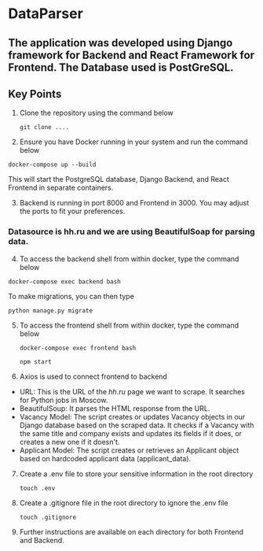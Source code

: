 # DataParser

## The application was developed using Django framework for Backend and React Framework for Frontend. The Database used is PostGreSQL. 

## Key Points
1) Clone the repository using the command below
   ```shell
   git clone ....
   ```
2) Ensure you have Docker running in your system and run the command below
```shell
docker-compose up --build
```

This will start the PostgreSQL database, Django Backend, and React Frontend in separate containers.

3) Backend is running in port 8000 and Frontend in 3000. You may adjust the ports to fit your preferences.

### Datasource is hh.ru and we are using BeautifulSoap for parsing data.

4) To access the backend shell from within docker, type the command below
```shell
docker-compose exec backend bash
```
To make migrations, you can then type
```shell
python manage.py migrate
```
5) To access the frontend shell from within docker, type the command below
   ```shell
   docker-compose exec frontend bash
   ```
   ```shell
   npm start
   ```
6) Axios is used to connect frontend to backend
- URL: This is the URL of the *hh.ru* page we want to scrape. It searches for Python jobs in Moscow.
- BeautifulSoup: It parses the HTML response from the URL.
- Vacancy Model: The script creates or updates Vacancy objects in our Django database based on the scraped data. It checks if a Vacancy with the same title and company exists and updates its fields if it does, or creates a new one if it doesn't.
- Applicant Model: The script creates or retrieves an Applicant object based on hardcoded applicant data (applicant_data).

7) Create a .env file to store your sensitive information in the root directory
   ```shell
   touch .env
   ```

8) Create a .gitignore file in the root directory to ignore the .env file
   ```shell
   touch .gitignore
   ```
9) Further instructions are available on each directory for both Frontend and Backend.
